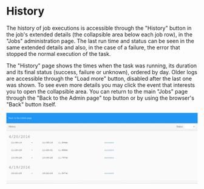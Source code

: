# History

The history of job executions is accessible through the "History" button in the job's extended details (the collapsible area below each job row), in the "Jobs" administration page. The last run time and status can be seen in the same extended details and also, in the case of a failure, the error that stopped the normal execution of the task.

The "History" page shows the times when the task was running, its duration and its final status (success, failure or unknown), ordered by day. Older logs are accessible through the "Load more" button, disabled after the last one was shown. To see even more details you may click the event that interests you to open the collapsible area. You can return to the main "Jobs" page through the "Back to the Admin page"  top button or by using the browser's "Back" button itself.

![](assets/History.png)
